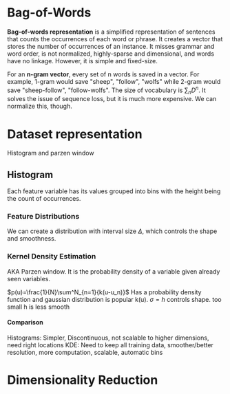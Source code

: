 # Bag-of-Words

**Bag-of-words representation** is a simplified representation of sentences that counts the occurrences of each word or phrase. It creates a vector that stores the number of occurrences of an instance. It misses grammar and word order, is not normalized, highly-sparse and dimensional, and words have no linkage. However, it is simple and fixed-size. 

For an **n-gram vector**, every set of n words is saved in a vector. For example, 1-gram would save "sheep", "follow", "wolfs" while 2-gram would save "sheep-follow", "follow-wolfs". The size of vocabulary is $\sum_n{D^n}$. It solves the issue of sequence loss, but it is much more expensive. We can normalize this, though. 
# Dataset representation
Histogram and parzen window
## Histogram
Each feature variable has its values grouped into bins with the height being the count of occurrences. 

### Feature Distributions

We can create a distribution with interval size $\Delta$, which controls the shape and smoothness. 

### Kernel Density Estimation

AKA Parzen window. It is the probability density of a variable given already seen variables. 

$p(u)=\frac{1}{N}\sum^N_{n=1}{k(u-u_n)}$
Has a probability density function and gaussian distribution is popular k(u). 
$\sigma=h$ controls shape. too small h is less smooth

#### Comparison
Histograms:
Simpler, Discontinuous, not scalable to higher dimensions, need right locations
KDE:
Need to keep all training data, smoother/better resolution, more computation, scalable, automatic bins
# Dimensionality Reduction